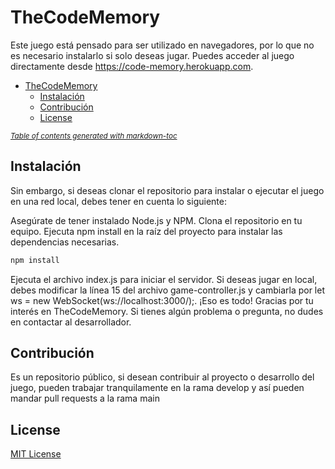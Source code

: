 # TheCodeMemory

Este juego está pensado para ser utilizado en navegadores, por lo que no es necesario instalarlo si solo deseas jugar. Puedes acceder al juego directamente desde https://code-memory.herokuapp.com.

- [TheCodeMemory](#thecodememory)
  * [Instalación](#instalaci-n)
  * [Contribución](#contribuci-n)
  * [License](#license)

<small><i><a href='http://ecotrust-canada.github.io/markdown-toc/'>Table of contents generated with markdown-toc</a></i></small>

## Instalación

Sin embargo, si deseas clonar el repositorio para instalar o ejecutar el juego en una red local, debes tener en cuenta lo siguiente:

Asegúrate de tener instalado Node.js y NPM.
Clona el repositorio en tu equipo.
Ejecuta npm install en la raíz del proyecto para instalar las dependencias necesarias.

```bash
npm install
```

Ejecuta el archivo index.js para iniciar el servidor.
Si deseas jugar en local, debes modificar la línea 15 del archivo game-controller.js y cambiarla por let ws = new WebSocket(ws://localhost:3000/);.
¡Eso es todo! Gracias por tu interés en TheCodeMemory. Si tienes algún problema o pregunta, no dudes en contactar al desarrollador.

## Contribución

Es un repositorio público, si desean contribuir al proyecto o desarrollo del juego, pueden trabajar tranquilamente en la rama develop y así pueden mandar pull requests a la rama main

## License

[MIT License](https://choosealicense.com/licenses/mit/)
